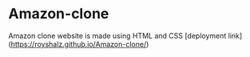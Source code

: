# Amazon-clone
Amazon clone website is made using HTML and CSS
[deployment link] (https://royshalz.github.io/Amazon-clone/)
